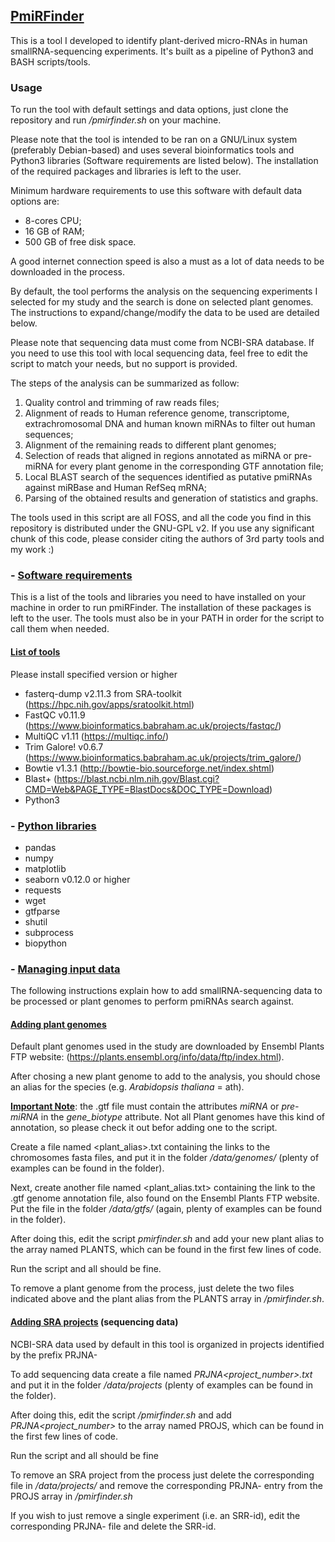 ## <u>PmiRFinder</u>

This is a tool I developed to identify plant-derived micro-RNAs in human smallRNA-sequencing experiments. It's built as a pipeline of Python3 and BASH scripts/tools.
### Usage
To run the tool with default settings and data options, just clone the repository and run */pmirfinder.sh* on your machine.

Please note that the tool is intended to be ran on a GNU/Linux system (preferably Debian-based) and uses several bioinformatics tools and Python3 libraries (Software requirements are listed below). The installation of the required packages and libraries is left to the user.

Minimum hardware requirements to use this software with default data options are:

- 8-cores CPU;
- 16 GB of RAM;
- 500 GB of free disk space.

A good internet connection speed is also a must as a lot of data needs to be downloaded in the process.

By default, the tool performs the analysis on the sequencing experiments I selected for my study and the search is done on selected plant genomes. The instructions to expand/change/modify the data to be used are detailed below.

Please note that sequencing data must come from NCBI-SRA database. If you need to use this tool with local sequencing data, feel free to edit the script to match your needs, but no support is provided.

The steps of the analysis can be summarized as follow:

1) Quality control and trimming of raw reads files;
2) Alignment of reads to Human reference genome, transcriptome, extrachromosomal DNA and human known miRNAs to filter out human sequences;
3) Alignment of the remaining reads to different plant genomes;
4) Selection of reads that aligned in regions annotated as miRNA or pre-miRNA for every plant genome in the corresponding GTF annotation file;
5) Local BLAST search of the sequences identified as putative pmiRNAs against miRBase and Human RefSeq mRNA;
6) Parsing of the obtained results and generation of statistics and graphs.

The tools used in this script are all FOSS, and all the code you find in this repository is distributed under the GNU-GPL v2. If you use any significant chunk of this code, please consider citing the authors of 3rd party tools and my work :)

### - <u>Software requirements</u>
This is a list of the tools and libraries you need to have installed on your machine in order to run pmiRFinder. The installation of these packages is left to the user. The tools must also be in your PATH in order for the script to call them when needed.
#### <u>List of tools</u>
Please install specified version or higher

 - fasterq-dump v2.11.3 from SRA-toolkit (https://hpc.nih.gov/apps/sratoolkit.html)
- FastQC v0.11.9  (https://www.bioinformatics.babraham.ac.uk/projects/fastqc/)
- MultiQC v1.11 (https://multiqc.info/)
- Trim Galore! v0.6.7 (https://www.bioinformatics.babraham.ac.uk/projects/trim_galore/)
- Bowtie v1.3.1 (http://bowtie-bio.sourceforge.net/index.shtml)
- Blast+ (https://blast.ncbi.nlm.nih.gov/Blast.cgi?CMD=Web&PAGE_TYPE=BlastDocs&DOC_TYPE=Download)
- Python3

### - <u>Python libraries</u>

- pandas
- numpy
- matplotlib
- seaborn v0.12.0 or higher
- requests
- wget
- gtfparse
- shutil
- subprocess
- biopython

### - <u>Managing input data</u>
The following instructions explain how to add smallRNA-sequencing data to be processed or plant genomes to perform pmiRNAs search against.

#### <u>Adding plant genomes</u>

Default plant genomes used in the study are downloaded by Ensembl Plants FTP website: (https://plants.ensembl.org/info/data/ftp/index.html).

After chosing a new plant genome to add to the analysis, you should chose an alias for the species (e.g. *Arabidopsis thaliana* = ath).

<u>**Important Note**</u>: the .gtf file must contain the attributes *miRNA* or *pre-miRNA* in the *gene_biotype* attribute. Not all Plant genomes have this kind of annotation, so please check it out befor adding one to the script.

Create a file named <plant_alias>.txt containing the links to the chromosomes fasta files, and put it in the folder */data/genomes/* (plenty of examples can be found in the folder).

Next, create another file named <plant_alias.txt> containing the link to the .gtf genome annotation file, also found on the Ensembl Plants FTP website. Put the file in the folder */data/gtfs/* (again, plenty of examples can be found in the folder).

After doing this, edit the script *pmirfinder.sh* and add your new plant alias to the array named PLANTS, which can be found in the first few lines of code.

Run the script and all should be fine.

To remove a plant genome from the process, just delete the two files indicated above and the plant alias from the PLANTS array in */pmirfinder.sh*.

#### <u>Adding SRA projects</u> (sequencing data)

NCBI-SRA data used by default in this tool is organized in projects identified by the prefix PRJNA-

To add sequencing data create a file named *PRJNA<project_number>.txt* and put it in the folder */data/projects* (plenty of examples can be found in the folder).

After doing this, edit the script */pmirfinder.sh* and add *PRJNA<project_number>* to the array named PROJS, which can be found in the first few lines of code.

Run the script and all should be fine

To remove an SRA project from the process just delete the corresponding file in */data/projects/* and remove the corresponding PRJNA- entry from the PROJS array in */pmirfinder.sh*

If you wish to just remove a single experiment (i.e. an SRR-id), edit the corresponding PRJNA- file and delete the SRR-id.


